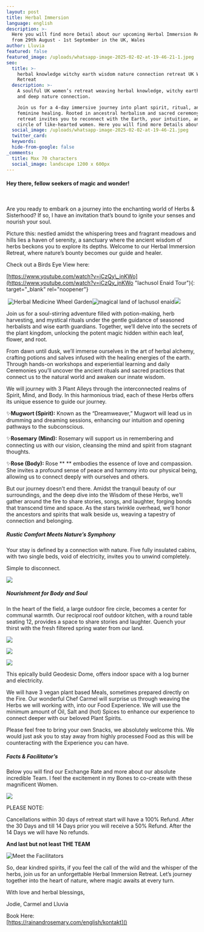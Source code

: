 ```yaml
---
layout: post
title: Herbal Immersion
language: english
description: >-
  Here you will find more Detail about our upcoming Herbal Immersion Retreat
  from 29th August - 1st September in the UK, Wales
author: Lluvia
featured: false
featured_image: /uploads/whatsapp-image-2025-02-02-at-19-46-21-1.jpeg
seo:
  title: >-
    herbal knowledge witchy earth wisdom nature connection retreat UK Womens
    Retreat
  description: >-
    A soulful UK women’s retreat weaving herbal knowledge, witchy earth wisdom,
    and deep nature connection.

    Join us for a 4-day immersive journey into plant spirit, ritual, and wild
    feminine healing. Rooted in ancestral herbalism and sacred ceremony, this
    retreat invites you to reconnect with the Earth, your intuition, and a
    circle of like-hearted women. Here you will find more Details about it.
  social_image: /uploads/whatsapp-image-2025-02-02-at-19-46-21.jpeg
  twitter_card:
  keywords:
  hide-from-google: false
_comments:
  title: Max 70 characters
  social_image: landscape 1200 x 600px
---
```

#### Hey there, fellow seekers of magic and wonder!

&nbsp;

Are you ready to embark on a journey into the enchanting world of Herbs & Sisterhood? If so, I have an invitation that’s bound to ignite your senses and nourish your soul.

Picture this: nestled amidst the whispering trees and fragrant meadows and hills lies a haven of serenity, a sanctuary where the ancient wisdom of herbs beckons you to explore its depths. Welcome to our Herbal Immersion Retreat, where nature’s bounty becomes our guide and healer.

Check out a Birds Eye View here:

[https://www.youtube.com/watch?v=iCzQy\_jnKWo](https://www.youtube.com/watch?v=iCzQy_jnKWo "Iachusol Enaid Tour"){: target="_blank" rel="noopener"}

&nbsp;![Herbal Medicine Wheel Garden](/uploads/mandala-2022-1.jpeg)![magical land of lachusol enaid](/uploads/iachusol-enaid-towards-valley-1.jpg)![](/uploads/tree-in-corner-of-valley-2.jpg)

Join us for a soul-stirring adventure filled with potion-making, herb harvesting, and mystical rituals under the gentle guidance of seasoned herbalists and wise earth guardians. Together, we’ll delve into the secrets of the plant kingdom, unlocking the potent magic hidden within each leaf, flower, and root.

From dawn until dusk, we’ll immerse ourselves in the art of herbal alchemy, crafting potions and salves infused with the healing energies of the earth. Through hands-on workshops and experiential learning and daily Ceremonies you’ll uncover the ancient rituals and sacred practices that connect us to the natural world and awaken our innate wisdom.

We will journey with 3 Plant Alleys through the interconnected realms of Spirit, Mind, and Body. In this harmonious triad, each of these Herbs offers its unique essence to guide our journey.

✨**Mugwort (Spirit):** Known as the “Dreamweaver,” Mugwort will lead us in drumming and dreaming sessions, enhancing our intuition and opening pathways to the subconscious.

✨**Rosemary (Mind):** Rosemary will support us in remembering and connecting us with our vision, cleansing the mind and spirit from stagnant thoughts.

✨**Rose (Body):** Rose \*\* \*\* embodies the essence of love and compassion. She invites a profound sense of peace and harmony into our physical being, allowing us to connect deeply with ourselves and others.

But our journey doesn’t end there. Amidst the tranquil beauty of our surroundings, and the deep dive into the Wisdom of these Herbs, we’ll gather around the fire to share stories, songs, and laughter, forging bonds that transcend time and space. As the stars twinkle overhead, we’ll honor the ancestors and spirits that walk beside us, weaving a tapestry of connection and belonging.

##### Rustic Comfort Meets Nature’s Symphony

Your stay is defined by a connection with nature. Five fully insulated cabins, with two single beds, void of electricity, invites you to unwind completely.

Simple to disconnect.

![](/uploads/inside-hydrangea-pod.jpg)

##### Nourishment for Body and Soul

In the heart of the field, a large outdoor fire circle, becomes a center for communal warmth.  Our reciprocal roof outdoor kitchen, with a round table seating 12, provides a space to share stories and laughter. Quench your thirst with the fresh filtered spring water from our land.

![](/uploads/kitchen-large-pano.jpg)

![](/uploads/whatsapp-image-2024-04-28-at-18-09-48-2.jpeg)

![](/uploads/whatsapp-image-2024-04-28-at-18-09-45.jpeg)

This epically build Geodesic Dome, offers indoor space with a log burner and electricity.

We will have 3 vegan plant based Meals, sometimes prepared directly on the Fire. Our wonderful Chef Carmel will surprise us through weaving the Herbs we will working with, into our Food Experience. We will use the minimum amount of Oil, Salt and (hot) Spices to enhance our experience to connect deeper with our beloved Plant Spirits.

Please feel free to bring your own Snacks, we absolutely welcome this. We would just ask you to stay away from highly processed Food as this will be counteracting with the Experience you can have.

##### Facts & Facilitator’s

Below you will find our Exchange Rate and more about our absolute incredible Team. I feel the excitement in my Bones to co-create with these magnificent Women.

![](/uploads/herbal-immersion-2.png)

PLEASE NOTE:

Cancellations within 30 days of retreat start will have a 100% Refund. After the 30 Days and till 14 Days prior you will receive a 50% Refund. After the 14 Days we will have No refunds.

**And last but not least THE TEAM**

![Meet the Facilitators](/uploads/4.png "Meet the Team and lovely Human Beings")

So, dear kindred spirits, if you feel the call of the wild and the whisper of the herbs, join us for an unforgettable Herbal Immersion Retreat. Let’s journey together into the heart of nature, where magic awaits at every turn.

With love and herbal blessings,

Jodie, Carmel and Lluvia

Book Here:<br>[https://rainandrosemary.com/english/kontakt]()

&nbsp;

&nbsp;

&nbsp;